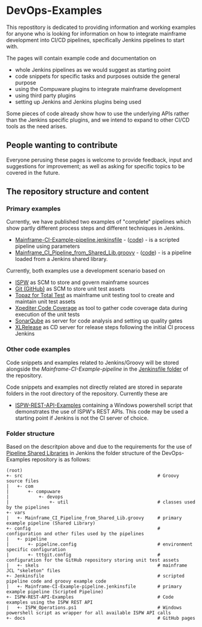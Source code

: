 # DevOps-Examples
This repostitory is dedicated to providing information and working examples for anyone who is looking for information on how to integrate mainframe development into CI/CD pipelines, specifically Jenkins pipelines to start with. 

The pages will contain example code and documentation on
- whole Jenkins pipelines as we would suggest as starting point
- code snippets for specific tasks and purposes outside the general purpose
- using the Compuware plugins to integrate mainframe development
- using third party plugins
- setting up Jenkins and Jenkins plugins being used

Some pieces of code already show how to use the underlying APIs rather than the Jenkins specific plugins, and we intend to expand to other CI/CD tools as the need arises. 

## People wanting to contribute
Everyone perusing these pages is welcome to provide feedback, input and suggestions for improvement; as well as asking for specific topics to be covered in the future.

## The repository structure and content

### Primary examples
Currently, we have published two examples of "complete" pipelines which show partly different process steps and different techniques in Jenkins. 
- [Mainframe-CI-Example-pipeline.jenkinsfile](./Mainframe-CI-Example-pipeline.md) - ([code](https://github.com/cpwr-devops/DevOps-Examples/blob/suggest/Jenkinsfile/Mainframe-CI-Example-pipeline.jenkinsfile)) - is a scripted pipeline using parameters
- [Mainframe_CI_Pipeline_from_Shared_Lib.groovy](./Mainframe_CI_Pipeline_from_Shared_Lib.md) - ([code](https://github.com/cpwr-devops/DevOps-Examples/blob/suggest/vars/Mainframe_CI_Pipeline_from_Shared_Lib.groovy)) - is a pipeline loaded from a Jenkins shared library.

Currently, both examples use a development scenario based on
- [ISPW](https://compuware.com/ispw-source-code-management/) as SCM to store and govern mainframe sources
- [Git (GitHub)](https://github.com/) as SCM to store unit test assets
- [Topaz for Total Test](https://compuware.com/topaz-for-total-test-automation/) as mainframe unit testing tool to create and maintain unit test assets
- [Xpediter Code Coverage](https://compuware.com/xpediter-mainframe-debugging-tools/) as tool to gather code coverage data during execution of the unit tests
- [SonarQube](https://www.sonarsource.com/) as server for code analysis and setting up quality gates
- [XLRelease](https://xebialabs.com/) as CD server for release steps following the initial CI process Jenkins

### Other code examples
Code snippets and examples related to Jenkins/Groovy will be stored alongside the *Mainframe-CI-Example-pipeline* in the [Jenkinsfile folder](https://github.com/cpwr-devops/DevOps-Examples/tree/suggest/Jenkinsfile) of the repository.

Code snippets and examples not directly related are stored in separate folders in the root directory of the repository. Currently these are
- [ISPW-REST-API-Examples](https://github.com/cpwr-devops/DevOps-Examples/tree/suggest/ISPW-REST-API-Examples) containing a Windows powershell script that demonstrates the use of ISPW's REST APIs. This code may be used a starting point if Jenkins is not the CI server of choice.

### Folder structure
Based on the descritpion above and due to the requirements for the use of [Pipeline Shared Libraries](https://jenkins.io/doc/book/pipeline/shared-libraries/) in Jenkins the folder structure of the DevOps-Examples repository is as follows:

    (root)
    +- src                                                  # Groovy source files 
    |   +- com
    |       +- compuware
    |           +- devops
    |               +- util                                 # classes used by the pipelines
    +- vars
    |   +- Mainframe_CI_Pipeline_from_Shared_Lib.groovy     # primary example pipeline (Shared Library)
    +- config                                               # configuration and other files used by the pipelines
    |   +- pipeline                                          
    |       +- pipeline.config                              # environment specific configuration
    |       +- tttgit.config                                # configuration for the GitHub repository storing unit test assets
    |   +- skels                                            # mainframe JCL "skeleton" files
    +- Jenkinsfile                                          # scripted pipeline code and groovy example code
    |   +- Mainframe-CI-Example-pipeline.jenkinsfile        # primary example pipeline (Scripted Pipeline)
    +- ISPW-REST-API-Examples                               # Code examples using the ISPW REST API
    |   +- ISPW_Operations.ps1                              # Windows powershell script as wrapper for all available ISPW API calls
    +- docs                                                 # GitHub pages